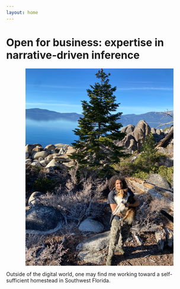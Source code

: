 ```yaml
---
layout: home
---
```


# Open for business: expertise in narrative-driven inference

<p align="center">
  <img align="center" src="/images/its_me.jpg" alt="Nathan Dyjack" width="400"/>
</p>

Outside of the digital world, one may find me working toward a self-sufficient homestead in Southwest Florida.
